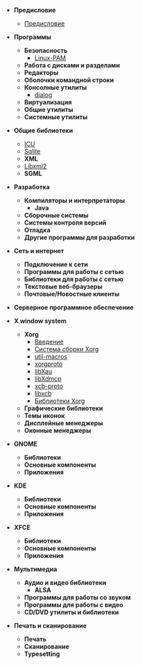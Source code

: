 - **Предисловие**
  - [Предисловие](prologue/foreword)

- **Программы**
  - **Безопасность**
    - [Linux-PAM](utils/security/linux-pam.md)
  - **Работа с дисками и разделами**
  - **Редакторы**
  - **Оболочки командной строки**
  - **Консолные утилиты**
     - [dialog](utils/console/dialog.md)
  - **Виртуализация**
  - **Общие утилиты**
  - **Системные утилиты**
  
- **Общие библиотеки**
  - [ICU](libs/icu.md)
  - [Sqlite](libs/sqlite.md)
  - **XML**
  - [Libxml2](libs/xml/libxml.md)
  - **SGML**
  
- **Разработка**
  - **Компиляторы и интерпретаторы**
    - **Java**
  - **Сборочные системы**
  - **Системы контроля версий**
  - **Отладка**
  - **Другие программы для разработки**
  
- **Сеть и интернет**
  - **Подключение к сети**
  - **Программы для работы с сетью**
  - **Библиотеки для работы с сетью**
  - **Текстовые веб-браузеры**
  - **Почтовые/Новостные клиенты**
  
- **Серверное программное обеспечение**
<!-- TODO: разбить на подпункты -->

- **X window system**
  - **Xorg**
      - [Введение](x/xorg/intro)
      - [Система сборки Xorg](x/xorg/xorg_build_system)
      - [util-macros](x/xorg/util-macros)
      - [xorgproto](x/xorg/xorgproto)
      - [libXau](x/xorg/libxau)
      - [libXdmcp](x/xorg/libxdmcp)
      - [xcb-proto](x/xorg/xcb-proto)
      - [libxcb](x/xorg/libxcb.md)
      - [Библиотеки Xorg](x/xorg/xorg_libs.md)
  - **Графические библиотеки**
  - **Темы иконок**
  - **Дисплейные менеджеры**
  - **Оконные менеджеры**

- **GNOME**
  - **Библиотеки**
  - **Основные компоненты**
  - **Приложения**
  
- **KDE**
  - **Библиотеки**
  - **Основные компоненты**
  - **Приложения**
  
- **XFCE**
  - **Библиотеки**
  - **Основные компоненты**
  - **Приложения**
  
- **Мультимедиа**
  - **Аудио и видео библиотеки**
    - **ALSA**
  - **Программы для работы со звуком**
  - **Программы для работы с видео**
  - **CD/DVD утилиты и библиотеки**
  
- **Печать и сканирование**
  - **Печать**
  - **Сканирование**
  - **Typesetting**

